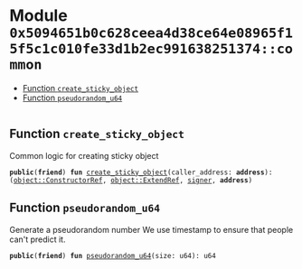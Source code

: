 
<a id="0x5094651b0c628ceea4d38ce64e08965f15f5c1c010fe33d1b2ec991638251374_common"></a>

# Module `0x5094651b0c628ceea4d38ce64e08965f15f5c1c010fe33d1b2ec991638251374::common`



-  [Function `create_sticky_object`](#0x5094651b0c628ceea4d38ce64e08965f15f5c1c010fe33d1b2ec991638251374_common_create_sticky_object)
-  [Function `pseudorandom_u64`](#0x5094651b0c628ceea4d38ce64e08965f15f5c1c010fe33d1b2ec991638251374_common_pseudorandom_u64)


<pre><code></code></pre>



<a id="0x5094651b0c628ceea4d38ce64e08965f15f5c1c010fe33d1b2ec991638251374_common_create_sticky_object"></a>

## Function `create_sticky_object`

Common logic for creating sticky object


<pre><code><b>public</b>(<b>friend</b>) <b>fun</b> <a href="common.md#0x5094651b0c628ceea4d38ce64e08965f15f5c1c010fe33d1b2ec991638251374_common_create_sticky_object">create_sticky_object</a>(caller_address: <b>address</b>): (<a href="_ConstructorRef">object::ConstructorRef</a>, <a href="_ExtendRef">object::ExtendRef</a>, <a href="">signer</a>, <b>address</b>)
</code></pre>



<a id="0x5094651b0c628ceea4d38ce64e08965f15f5c1c010fe33d1b2ec991638251374_common_pseudorandom_u64"></a>

## Function `pseudorandom_u64`

Generate a pseudorandom number
We use timestamp to ensure that people can't predict it.


<pre><code><b>public</b>(<b>friend</b>) <b>fun</b> <a href="common.md#0x5094651b0c628ceea4d38ce64e08965f15f5c1c010fe33d1b2ec991638251374_common_pseudorandom_u64">pseudorandom_u64</a>(size: u64): u64
</code></pre>
